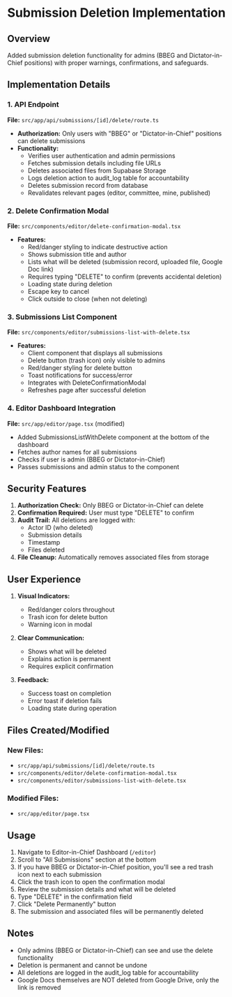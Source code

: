 # Submission Deletion Implementation

## Overview
Added submission deletion functionality for admins (BBEG and Dictator-in-Chief positions) with proper warnings, confirmations, and safeguards.

## Implementation Details

### 1. API Endpoint
**File:** `src/app/api/submissions/[id]/delete/route.ts`

- **Authorization:** Only users with "BBEG" or "Dictator-in-Chief" positions can delete submissions
- **Functionality:**
  - Verifies user authentication and admin permissions
  - Fetches submission details including file URLs
  - Deletes associated files from Supabase Storage
  - Logs deletion action to audit_log table for accountability
  - Deletes submission record from database
  - Revalidates relevant pages (editor, committee, mine, published)

### 2. Delete Confirmation Modal
**File:** `src/components/editor/delete-confirmation-modal.tsx`

- **Features:**
  - Red/danger styling to indicate destructive action
  - Shows submission title and author
  - Lists what will be deleted (submission record, uploaded file, Google Doc link)
  - Requires typing "DELETE" to confirm (prevents accidental deletion)
  - Loading state during deletion
  - Escape key to cancel
  - Click outside to close (when not deleting)

### 3. Submissions List Component
**File:** `src/components/editor/submissions-list-with-delete.tsx`

- **Features:**
  - Client component that displays all submissions
  - Delete button (trash icon) only visible to admins
  - Red/danger styling for delete button
  - Toast notifications for success/error
  - Integrates with DeleteConfirmationModal
  - Refreshes page after successful deletion

### 4. Editor Dashboard Integration
**File:** `src/app/editor/page.tsx` (modified)

- Added SubmissionsListWithDelete component at the bottom of the dashboard
- Fetches author names for all submissions
- Checks if user is admin (BBEG or Dictator-in-Chief)
- Passes submissions and admin status to the component

## Security Features

1. **Authorization Check:** Only BBEG or Dictator-in-Chief can delete
2. **Confirmation Required:** User must type "DELETE" to confirm
3. **Audit Trail:** All deletions are logged with:
   - Actor ID (who deleted)
   - Submission details
   - Timestamp
   - Files deleted
4. **File Cleanup:** Automatically removes associated files from storage

## User Experience

1. **Visual Indicators:**
   - Red/danger colors throughout
   - Trash icon for delete button
   - Warning icon in modal

2. **Clear Communication:**
   - Shows what will be deleted
   - Explains action is permanent
   - Requires explicit confirmation

3. **Feedback:**
   - Success toast on completion
   - Error toast if deletion fails
   - Loading state during operation

## Files Created/Modified

### New Files:
- `src/app/api/submissions/[id]/delete/route.ts`
- `src/components/editor/delete-confirmation-modal.tsx`
- `src/components/editor/submissions-list-with-delete.tsx`

### Modified Files:
- `src/app/editor/page.tsx`

## Usage

1. Navigate to Editor-in-Chief Dashboard (`/editor`)
2. Scroll to "All Submissions" section at the bottom
3. If you have BBEG or Dictator-in-Chief position, you'll see a red trash icon next to each submission
4. Click the trash icon to open the confirmation modal
5. Review the submission details and what will be deleted
6. Type "DELETE" in the confirmation field
7. Click "Delete Permanently" button
8. The submission and associated files will be permanently deleted

## Notes

- Only admins (BBEG or Dictator-in-Chief) can see and use the delete functionality
- Deletion is permanent and cannot be undone
- All deletions are logged in the audit_log table for accountability
- Google Docs themselves are NOT deleted from Google Drive, only the link is removed
